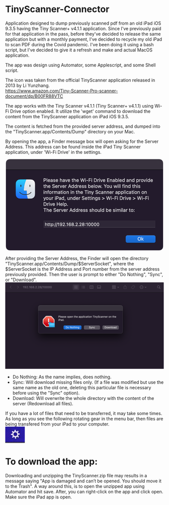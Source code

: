 # TinyScanner-Connector
 Application designed to dump previously scanned pdf from an old iPad iOS 9.3.5 having the Tiny Scanner+ v4.1.1 application. Since I've previously paid for that application in the pass, before they've decided to release the same application but with a monthly payment, I've decided to recycle my old iPad to scan PDF during the Covid pandemic. I've been doing it using a bash script, but I've decided to give it a refresh and make and actual MacOS application.  
  
The app was design using Automator, some Applescript, and some Shell script.  
  
The icon was taken from the official TinyScanner application released in 2013 by Li Yunzhang.  
https://www.amazon.com/Tiny-Scanner-Pro-scanner-document/dp/B00FR88VTC  
  
The app works with the Tiny Scanner v4.1.1 (Tiny Scanner+ v4.1.1) using Wi-Fi Drive option enabled. It utilize the 'wget' command to download the content from the TinyScanner application on iPad iOS 9.3.5.  
  
The content is fetched from the provided server address, and dumped into the "TinyScanner.app/Contents/Dump" directory on your Mac.  
  
By opening the app, a Finder message box will open asking for the Server Address. This address can be found inside the iPad Tiny Scanner application, under 'Wi-Fi Drive' in the settings.  
<p align="center">  
  <img src=".media/Server-Address-Prompt.png" alt="drawing" width="500"/>  
</p>  
  
After providing the Server Address, the Finder will open the directory  "TinyScanner.app/Contents/Dump/$ServerSocket", where the $ServerSocket is the IP Address and Port number from the server address previously provided. Then the user is prompt to either "Do Nothing", "Sync", or "Download".  
![Action-Prompt](.media/Action-Prompt.png)
  
- Do Nothing: As the name implies, does nothing.  
- Sync: Will download missing files only. (If a file was modified but use the same name as the old one, deleting this particular file is necessary before using the "Sync" option).  
- Download: Will overwrite the whole directory with the content of the server (Redownload all files).  
  
  
If you have a lot of files that need to be transferred, it may take some times. As long as you see the following rotating gear in the menu bar, then files are being transfered from your iPad to your computer.  
![Menu-bar-Progression](.media/Menu-bar-Progression.gif)
  
  
# To download the app:
Downloading and unzipping the TinyScanner.zip file may results in a message saying "App is damaged and can’t be opened. You should move it to the Trash". A way around this, is to open the unzipped app using Automator and hit save. After, you can right-click on the app and click open. Make sure the iPad app is open.

